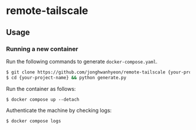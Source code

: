 # remote-tailscale
## Usage
### Running a new container
Run the following commands to generate `docker-compose.yaml`.
```bash
$ git clone https://github.com/jonghwanhyeon/remote-tailscale {your-project-name}
$ cd {your-project-name} && python generate.py
```

Run the container as follows:
```
$ docker compose up --detach
```

Authenticate the machine by checking logs:
```
$ docker compose logs
```